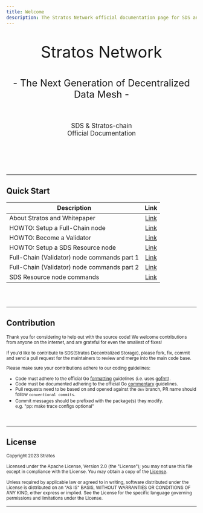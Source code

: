 ```yaml
---
title: Welcome
description: The Stratos Network official documentation page for SDS and Stratos-chain.
---
```


#

<p style="text-align: center; font-size:300%;">Stratos Network</p>
<p style="text-align: center; font-size:180%;">- The Next Generation of ‍‍Decentralized Data Mesh -</p><br>
<p style="text-align: center; font-size:120%;">SDS & Stratos-chain<br>Official Documentation</p>

<br><br><br><br>

---

## Quick Start

| Description | Link |
| ----------- | :--: |
| About Stratos and Whitepaper | [Link](docs-about/about-stratos) |
| HOWTO: Setup a Full-Chain node | [Link](docs-validator-node/setup-and-run-a-stratos-chain-full-node) |
| HOWTO: Become a Validator | [Link](docs-validator-node/how-to-become-a-validator) |
| HOWTO: Setup a SDS Resource node | [Link](docs-resource-node/setup-and-run-a-sds-resource-node) |
| Full-Chain (Validator) node commands part 1 | [Link](docs-validator-node/stchaind-commands-part-1) |
| Full-Chain (Validator) node commands part 2 | [Link](docs-validator-node/stchaind-commands-part-2) |
| SDS Resource node commands | [Link](docs-resource-node/ppd-terminal-subcommands)

<br><br>

---

## Contribution

<small>Thank you for considering to help out with the source code! We welcome contributions
from anyone on the internet, and are grateful for even the smallest of fixes!

If you'd like to contribute to SDS(Stratos Decentralized Storage), please fork, fix, commit and send a pull request
for the maintainers to review and merge into the main code base.

Please make sure your contributions adhere to our coding guidelines:

* Code must adhere to the official Go [formatting](https://golang.org/doc/effective_go.html#formatting)
  guidelines (i.e. uses [gofmt](https://golang.org/cmd/gofmt/)).
* Code must be documented adhering to the official Go [commentary](https://golang.org/doc/effective_go.html#commentary)
  guidelines.
* Pull requests need to be based on and opened against the `dev` branch, PR name should follow `conventional commits`.
* Commit messages should be prefixed with the package(s) they modify.
<br>e.g. "pp: make trace configs optional"</small>
 
 <br>   

---

## License

<small>Copyright 2023 Stratos

Licensed under the Apache License, Version 2.0 (the "License");
you may not use this file except in compliance with the License.
You may obtain a copy of the [License](https://www.apache.org/licenses/LICENSE-2.0).

Unless required by applicable law or agreed to in writing, software
distributed under the License is distributed on an "AS IS" BASIS,
WITHOUT WARRANTIES OR CONDITIONS OF ANY KIND, either express or implied.
See the License for the specific language governing permissions and
limitations under the License.</small>

---

<br>